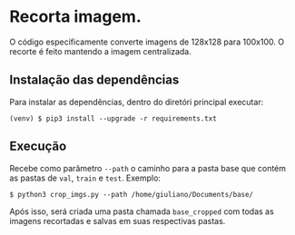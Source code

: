 # Recorta imagem.

O código especificamente converte imagens de 128x128 para 100x100. O recorte é feito mantendo a imagem centralizada.

## Instalação das dependências
Para instalar as dependências, dentro do diretóri principal executar:
```
(venv) $ pip3 install --upgrade -r requirements.txt
```
## Execução
Recebe como parâmetro  `--path` o caminho para a pasta base que contém as pastas de `val`, `train` e `test`. Exemplo:
```
$ python3 crop_imgs.py --path /home/giuliano/Documents/base/
```
Após isso, será criada uma pasta chamada `base_cropped` com todas as imagens recortadas e salvas em suas respectivas pastas.